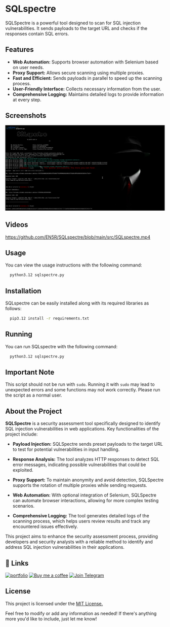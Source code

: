 # SQLspectre

SQLSpectre is a powerful tool designed to scan for SQL injection vulnerabilities. It sends payloads to the target URL and checks if the responses contain SQL errors.


## Features

- **Web Automation:** Supports browser automation with Selenium based on user needs.
- **Proxy Support:** Allows secure scanning using multiple proxies.
- **Fast and Efficient:** Sends payloads in parallel to speed up the scanning process.
- **User-Friendly Interface:** Collects necessary information from the user.
- **Comprehensive Logging:** Maintains detailed logs to provide information at every step.


## Screenshots

![App Screenshot](https://raw.githubusercontent.com/EN5R/SQLspectre/refs/heads/main/src/SQLspectre.png)


## Videos
[https://github.com/EN5R/SQLspectre/blob/main/src/SQLspectre.mp4
](https://github-production-user-asset-6210df.s3.amazonaws.com/104204586/371546228-28189f01-459f-4a8e-a896-a1197f0ef68e.mp4?X-Amz-Algorithm=AWS4-HMAC-SHA256&X-Amz-Credential=AKIAVCODYLSA53PQK4ZA%2F20240927%2Fus-east-1%2Fs3%2Faws4_request&X-Amz-Date=20240927T131619Z&X-Amz-Expires=300&X-Amz-Signature=d87b76de1fe2ea9570382ed3783cc37c5d19bcd76c2509ebf952e3728139d7b1&X-Amz-SignedHeaders=host)


## Usage

You can view the usage instructions with the following command:

```bash
  python3.12 sqlspectre.py
```


## Installation

SQLspectre can be easily installed along with its required libraries as follows:

```bash
  pip3.12 install -r requirements.txt
```
    
## Running

You can run SQLspectre with the following command:

```bash
  python3.12 sqlspectre.py
```

## Important Note

This script should not be run with `sudo`. Running it with `sudo` may lead to unexpected errors and some functions may not work correctly. Please run the script as a normal user.

## About the Project

**SQLSpectre** is a security assessment tool specifically designed to identify SQL injection vulnerabilities in web applications. Key functionalities of the project include:

- **Payload Injection:** SQLSpectre sends preset payloads to the target URL to test for potential vulnerabilities in input handling.

- **Response Analysis:** The tool analyzes HTTP responses to detect SQL error messages, indicating possible vulnerabilities that could be exploited.

- **Proxy Support:** To maintain anonymity and avoid detection, SQLSpectre supports the rotation of multiple proxies while sending requests.

- **Web Automation:** With optional integration of Selenium, SQLSpectre can automate browser interactions, allowing for more complex testing scenarios.

- **Comprehensive Logging:** The tool generates detailed logs of the scanning process, which helps users review results and track any encountered issues effectively.

This project aims to enhance the security assessment process, providing developers and security analysts with a reliable method to identify and address SQL injection vulnerabilities in their applications.


## 🔗 Links
[![portfolio](https://img.shields.io/badge/my_portfolio-000?style=for-the-badge&logo=ko-fi&logoColor=white)](https://github.com/EN5R/)
[![Buy me a coffee](https://img.shields.io/badge/Buy%20me%20a%20coffee-FFDD00?style=for-the-badge&logo=buymeacoffee&logoColor=000000)](https://www.buymeacoffee.com/EN5R)
[![Join Telegram](https://img.shields.io/badge/Join%20Telegram-0088cc?style=for-the-badge&logo=telegram&logoColor=white)](https://t.me/+K3G9CJmZfShmOGI0)

## License

This project is licensed under the [MIT License.](https://raw.githubusercontent.com/EN5R/SQLspectre/refs/heads/main/LICENSE)

Feel free to modify or add any information as needed! If there's anything more you'd like to include, just let me know!
